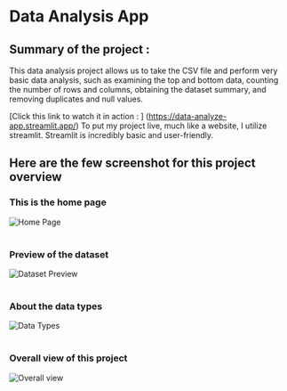 # Data Analysis App
## Summary of the project : 
This data analysis project allows us to take the CSV file and perform very basic data analysis, such as examining the top and bottom data, counting the number of rows and columns, obtaining the dataset summary, and removing duplicates and null values. 

[Click this link to watch it in action : ] (https://data-analyze-app.streamlit.app/)
To put my project live, much like a website, I utilize streamlit. Streamlit is incredibly basic and user-friendly.


## Here are the few screenshot for this project overview
### This is the home page 
![Home Page](https://github.com/Periyasamy107/data-analysis-app/assets/118701561/601169d1-3dab-423a-a061-1bb7a60a9383)
<br>
<br>

### Preview of the dataset 
![Dataset Preview](https://github.com/Periyasamy107/data-analysis-app/assets/118701561/3df341a7-14a2-4b3d-91f4-09375bd362c9)
<br>
<br>

### About the data types 
![Data Types](https://github.com/Periyasamy107/data-analysis-app/assets/118701561/4b40af8f-68b0-458d-a1fa-e5dfd24c359c)
<br>
<br>

### Overall view of this project 
![Overall view](https://github.com/Periyasamy107/data-analysis-app/assets/118701561/05d29434-1f5f-441d-a0b8-7812c85d623d)
<br>
<br>




